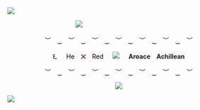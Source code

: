 <img src="https://i.postimg.cc/RVQSPHqn/Untitled4796-20240905161307.png">
<p dir="auto">
　　　　　　　　　　　<img src="https://i.postimg.cc/x160QVvf/Untitled4795-20240905155655.png">　　　　　　　　　　　
</p>
<p align="center">
 ︶　‿　︶　‿　︶　‿　︶　‿　︶　‿　︶　‿　︶　　 
  </p>
<p align="center">
<span class="color-change" style="color:#000">ᘍ⠀⠀He⠀ </span><span class="color-change" style="color:#520404"><b>𓏴</b></span><span class="color-change" style="color:#000">⠀ Red⠀⠀</span><img src="https://files.catbox.moe/d2ubxs.gif">⠀⠀<b>Aroace　Achillean</b>
</p>
<p align="center"> ︶　‿　︶　‿　︶　‿　︶　‿　︶　‿　︶　‿　︶　　 </p>
<p align="center">
<img src="https://komarev.com/ghpvc/?username=tordyaoi&color=520404">
</p>
<img src="https://i.postimg.cc/rwV87wtZ/Untitled4796-20240905161310.png">
